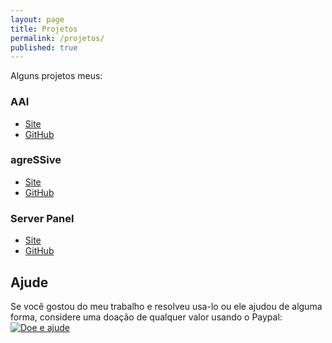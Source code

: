 ```yaml
---
layout: page
title: Projetos
permalink: /projetos/
published: true
---
```


Alguns projetos meus:

### AAI

* [Site](https://archlinux-br-dev.github.io/aai)
* [GitHub](https://github.com/archlinux-br-dev/aai)

### agreSSive

* [Site](https://sistematico.github.io/agressive)
* [GitHub](https://github.com/sistematico/agressive)

### Server Panel

* [Site](https://sistematico.github.io/server-panel)
* [GitHub](https://github.com/sistematico/server-panel)

## Ajude
Se você gostou do meu trabalho e resolveu usa-lo ou ele ajudou de alguma forma, considere uma doação de qualquer valor usando o Paypal:  
<a href='https://www.paypal.com/cgi-bin/webscr?cmd=_s-xclick&hosted_button_id=QCHXHH4NDDAVE' target='_blank'>
<img src='https://sistematico.github.io/img/doacao.png' alt='Doe e ajude' />
</a>
